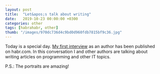 ```yaml
---
layout: post
title:  "Let&apos;s talk about writing"
date:   2019-10-23 00:00:00 +0300
categories: other
tags: [habrahabr, other]
thumb: "/images/970dc736d4c9bd0d960fdb7815bf9c36.jpg"
---
```


Today is a special day. <a href='https://habr.com/ru/company/habr/blog/472352/'>My first interview</a> as an author has been published on habr.com. In this conversation I and other authors are talking about writing articles on programming and other IT topics.

P.S.: The portraits are amazing!

